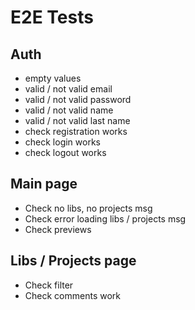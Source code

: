 # E2E Tests
## Auth
- empty values
- valid / not valid email
- valid / not valid password
- valid / not valid name
- valid / not valid last name
- check registration works
- check login works
- check logout works

## Main page
- Check no libs, no projects msg
- Check error loading libs / projects msg
- Check previews

## Libs / Projects page
- Check filter
- Check comments work
